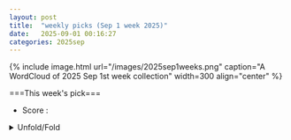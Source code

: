 ```yaml
---
layout: post
title:  "weekly picks (Sep 1 week 2025)"
date:   2025-09-01 00:16:27
categories: 2025sep
---
```


{% include image.html url="/images/2025sep1weeks.png" caption="A WordCloud of 2025 Sep 1st week collection" width=300 align="center" %}




===This week's pick===


* Score : 


<details>
  <summary> Unfold/Fold </summary>
  {% capture markdowncontent %}






---
09/03



1. **[s41467-025-63298-1](https://www.nature.com/articles/s41467-025-63298-1)** Unveiling the polarization switching pathway through tetragonal phase as a metastable intermediate state in ferroelectric Hf<sub>x</sub>Zr<sub>1-x</sub>O<sub>2</sub> thin film (Nature Communications)

1. **[s41563-025-02350-3](https://www.nature.com/articles/s41563-025-02350-3)** The expanding world of topological ferroelectrics (Nature Materials)

1. **[d41586-025-02756-8](https://www.nature.com/articles/d41586-025-02756-8)** Unifying gravity and quantum theory requires better understanding of time (Nature)





1. **[adf976](https://iopscience.iop.org/article/10.1088/2053-1583/adf976)** Spin–orbit torque emerging from orbital textures in centrosymmetric materials (2D Materials)





1. **[wdjr-m2hg](http://link.aps.org/doi/10.1103/wdjr-m2hg)** Magnifying the Wave Function of Interacting Fermionic Atoms (PRL)

1. **[k47t-23gp](http://link.aps.org/doi/10.1103/k47t-23gp)** High-Throughput Search for Metallic Altermagnets by Embedded Dynamical Mean Field Theory (PRL)

1. **[f6wd-gljq](http://link.aps.org/doi/10.1103/f6wd-gljq)** Non-Hermitian Floquet Topological Sensors for Ultrasensitive Detection of Dynamic Signals (PRL)

1. **[7nxc-j62y](http://link.aps.org/doi/10.1103/7nxc-j62y)** Quantum Geometry and the Electric Magnetochiral Anisotropy in Noncentrosymmetric Polar Media (PRL)

1. **[5d7l-mr7k](http://link.aps.org/doi/10.1103/5d7l-mr7k)** Anomalous Hall Effect in the Dirac Semimetal Cd3As2 Probed by In-Plane Magnetic Field (PRL)

1. **[qs45-4rqd](http://link.aps.org/doi/10.1103/qs45-4rqd)** Mixing of Surface and Bulk Optical Nonlinearities via Surface Plasmon Polaritons (PRL)

1. **[f4vr-xdny](http://link.aps.org/doi/10.1103/f4vr-xdny)** Diffusive Nature of Housing Prices (PRL)

1. **[gp8t-v82n](http://link.aps.org/doi/10.1103/gp8t-v82n)** Particle Scale Anisotropy Controls Bulk Properties in Sheared Granular Materials (PRL)







1. **[b5vs-ldpm](http://link.aps.org/doi/10.1103/b5vs-ldpm)** Spontaneous magnon decay in two-dimensional altermagnets (PRR)

1. **[pr2y-dfbd](http://link.aps.org/doi/10.1103/pr2y-dfbd)** Coexisting mechanisms of thermally driven magnetization reversal in shakti spin ice systems (PRR)

1. **[j4bk-tvhc](http://link.aps.org/doi/10.1103/j4bk-tvhc)** Resonator-assisted quantum transduction between superconducting qubits and trapped atomic systems via Rydberg levels (PRR)

1. **[pvn4-ct5m](http://link.aps.org/doi/10.1103/pvn4-ct5m)** Neutral atoms in optical tweezers as messenger qubits for scaling up a trapped ion quantum computer (PRR)

1. **[bvgk-q2qn](http://link.aps.org/doi/10.1103/bvgk-q2qn)** Unveiling the nature of electronic transitions in RbV3Sb5 with avoided level crossing μSR (PRRL)


1. **[2509.00158v1](https://arxiv.org/abs/2509.00158)** Majorana edge modes in number-conserving models with long-range interactions (arXiv)

1. **[2509.00225v1](https://arxiv.org/abs/2509.00225)** Universal Mott quantum criticality in a modified periodic Anderson model (arXiv)

1. **[2509.00242v1](https://arxiv.org/abs/2509.00242)** Disorder-Induced Damping of Spin Excitations in Cr-Doped BaFe2As2 (arXiv)

1. **[2509.00281v1](https://arxiv.org/abs/2509.00281)** Strange diffusivity of incoherent metal in half-filled two-dimensional Hubbard model (arXiv)

1. **[2509.00416v1](https://arxiv.org/abs/2509.00416)** Discovery of nodal-line superconductivity in chiral crystals (arXiv)

1. **[2509.00453v1](https://arxiv.org/abs/2509.00453)** Probing the Nanoscale Excitonic Landscape and Quantum Confinement of Excitons in Gated Monolayer Semiconductors (arXiv)

1. **[2509.00486v1](https://arxiv.org/abs/2509.00486)** Shot noise as a probe for Andreev reflection in graphene-based heterojunctions (arXiv)

1. **[2509.00517v1](https://arxiv.org/abs/2509.00517)** Real-space observation of the low-temperature Skyrmion lattice in Cu2OSeO3(100) single crystal (arXiv)

1. **[2509.00523v1](https://arxiv.org/abs/2509.00523)** Theory of Emergent Trionic Order in One-Dimensional Bose-Fermi Mixtures (arXiv)

1. **[2509.00563v1](https://arxiv.org/abs/2509.00563)** Radio-Frequency Method for Detecting Superconductivity Under High Pressure (arXiv)

1. **[2509.00580v1](https://arxiv.org/abs/2509.00580)** Sub-GHz Breathing Dynamics of Magnetic Hopfions (arXiv)

1. **[2509.00590v1](https://arxiv.org/abs/2509.00590)** Topology of Fermi seas and geometry of their boundaries for free particles in one and two-dimensional lattices (arXiv)

1. **[2509.00682v1](https://arxiv.org/abs/2509.00682)** Electronic frictional effects near metal surfaces with strong correlations (arXiv)

1. **[2509.00815v1](https://arxiv.org/abs/2509.00815)** Topological switching in bilayer magnons via electrical control (arXiv)

1. **[2509.00879v1](https://arxiv.org/abs/2509.00879)** Observation of moire trapped biexciton through sub-diffraction-limit probing using hetero-bilayer on nanopillar (arXiv)

1. **[2509.00889v1](https://arxiv.org/abs/2509.00889)** Mobius-topological auxiliary function for f electrons (arXiv)

1. **[2509.00940v1](https://arxiv.org/abs/2509.00940)** Role of correlations in Ruddlesden-Popper bilayer nickelates under compressive strain (arXiv)

1. **[2509.00942v1](https://arxiv.org/abs/2509.00942)** Superconducting Diode Effect in Gradiently Strained Nb0.5Ti0.5N Films (arXiv)

1. **[2509.01003v1](https://arxiv.org/abs/2509.01003)** Calculations of current in the cotunneling regime using Lindblad equations (arXiv)

1. **[2509.01154v1](https://arxiv.org/abs/2509.01154)** Luminescence-Induced Tunable Superconductivity in BSCCO via GaP Quantum Dots (arXiv)

1. **[2509.01174v1](https://arxiv.org/abs/2509.01174)** Topological characterization of phase transitions and critical edge states in one-dimensional non-Hermitian systems with sublattice symmetry (arXiv)

1. **[2509.01447v1](https://arxiv.org/abs/2509.01447)** Two-level system loss characterization of NbTi superconducting resonators on Si/SiO2 substrates (arXiv)

1. **[2509.01465v1](https://arxiv.org/abs/2509.01465)** Quantum Spin Hall effect on planar Archimedean lattices (arXiv)

1. **[2509.01522v1](https://arxiv.org/abs/2509.01522)** Realizing Blume-Capel Degrees of Freedom with Toroidal Moments in a Ruby Artificial Spin Ice (arXiv)

1. **[2509.01525v1](https://arxiv.org/abs/2509.01525)** Electron transfer between surface-acoustic-wave-induced moving and static quantum dots (arXiv)

1. **[2509.01534v1](https://arxiv.org/abs/2509.01534)** Magnetic-Field Control of Emergent Order in a 3D Dipolar Pyramid Artificial Spin Ice (arXiv)

1. **[2509.01574v1](https://arxiv.org/abs/2509.01574)** Geometric phases on graphene from Atiyah-Singer index theorem (arXiv)

1. **[2509.01706v1](https://arxiv.org/abs/2509.01706)** Racetrack computing with a topological boundary ratchet (arXiv)

1. **[2509.01751v1](https://arxiv.org/abs/2509.01751)** Topological polar textures on CsPbBr3 nanoplatelets (arXiv)

1. **[2509.01769v1](https://arxiv.org/abs/2509.01769)** AM-DefectNet: Additive Manufacturing Defect Classification Using Machine Learning - A comparative Study (arXiv)

1. **[2509.01788v1](https://arxiv.org/abs/2509.01788)** Hidden orders in spin-orbit entangled correlated insulators (arXiv)

1. **[2509.01810v1](https://arxiv.org/abs/2509.01810)** Spin-orbit torque control of topology in intrinsic antiferromagnetic insulators (arXiv)

1. **[2509.01961v1](https://arxiv.org/abs/2509.01961)** Intrinsic nonlinear valley Nernst effect in the strained bilayer graphene (arXiv)

1. **[2509.02063v1](https://arxiv.org/abs/2509.02063)** Reentrant superconductivity and superconductor-to-insulator transition in a naturally occurring Josephson junction array tuned by RF power (arXiv)

1. **[2509.02078v1](https://arxiv.org/abs/2509.02078)** Cryogenic performance of field-effect transistors and amplifiers based on selective area grown InAs nanowires (arXiv)

1. **[2509.02082v1](https://arxiv.org/abs/2509.02082)** Domain Wall Engineering in Graphene-Based Josephson Junctions (arXiv)

1. **[2509.02094v1](https://arxiv.org/abs/2509.02094)** Wide Electrical Tunability of the Valley Splitting in a Doubly gated Silicon-on-Insulator Quantum Well (arXiv)

1. **[2509.02142v1](https://arxiv.org/abs/2509.02142)** Electromagnetic responses of bilayer excitonic insulators (arXiv)

1. **[2509.02168v1](https://arxiv.org/abs/2509.02168)** Classification of topological insulators and superconductors with multiple order-two point group symmetries (arXiv)

1. **[2509.02178v1](https://arxiv.org/abs/2509.02178)** Three prerequisites for high-temperature superconductivity in t-PtBi2 (arXiv)

1. **[2509.02218v1](https://arxiv.org/abs/2509.02218)** Probing Non-Fermi-Liquid Behaviour of Composite Fermi Liquid via Efficient Thermal Simulations (arXiv)

1. **[2509.02233v1](https://arxiv.org/abs/2509.02233)** Nanoscale Dipolar Fields in Artificial Spin Ice Probed by Scanning NV Magnetometry (arXiv)

1. **[2509.02243v1](https://arxiv.org/abs/2509.02243)** Diamagnetic Meissner response of odd-frequency superconducting pairing from quantum geometry (arXiv)

1. **[2509.02252v1](https://arxiv.org/abs/2509.02252)** Intricacies of Frustrated Magnetism in the Kondo Metal YbAgGe (arXiv)

1. **[2509.02264v1](https://arxiv.org/abs/2509.02264)** Unconventional Electromechanical Response in Ferrocene Assisted Gold Atomic Chain (arXiv)

1. **[2509.02345v1](https://arxiv.org/abs/2509.02345)** Transient Dynamical Phase Diagram of the Spin-Boson Model at Finite Temperature (arXiv)

1. **[2509.02362v1](https://arxiv.org/abs/2509.02362)** All-optical band structure reconstruction and onset of Landau quantization of Dirac fermions (arXiv)

1. **[2509.02384v1](https://arxiv.org/abs/2509.02384)** Magnetic Worms: Oscillatory Bimeron Pairing And Collective Transport In Patterned Stripes (arXiv)

1. **[2509.02475v1](https://arxiv.org/abs/2509.02475)** Signatures of three-state Potts nematicity in spin excitations of the van der Waals antiferromagnet FePSe3 (arXiv)

1. **[2509.02548v1](https://arxiv.org/abs/2509.02548)** Enhanced Terahertz Thermoelectricity via Engineered van Hove Singularities and Nernst Effect in Moire Superlattices (arXiv)

1. **[2509.02552v1](https://arxiv.org/abs/2509.02552)** Interaction-limited conductivity of twisted bilayer graphene revealed by giant terahertz photoresistance (arXiv)

1. **[2509.02556v1](https://arxiv.org/abs/2509.02556)** Floquet multiple exceptional points with higher-order skin effect (arXiv)

1. **[2509.00344v1](https://arxiv.org/abs/2509.00344)** Dimensional hierarchy of topological bound states in the continuum (arXiv)

1. **[2509.00430v1](https://arxiv.org/abs/2509.00430)** Sliding-induced ferrovalley polarization and possible antiferromagnetic half-metal in bilayer altermagnets (arXiv)

1. **[2509.00432v1](https://arxiv.org/abs/2509.00432)** Quantum States in Twisted Tubes with Linear Cross-Section Variation (arXiv)

1. **[2509.00513v1](https://arxiv.org/abs/2509.00513)** Magnetic dynamics in NiTiO3 honeycomb antiferromagnet using neutron scattering (arXiv)

1. **[2509.00593v1](https://arxiv.org/abs/2509.00593)** Genuine multi-entropy, dihedral invariants and Lifshitz theory (arXiv)

1. **[2509.00645v1](https://arxiv.org/abs/2509.00645)** Entropy Flow at the Quantum Limit (arXiv)

1. **[2509.00747v1](https://arxiv.org/abs/2509.00747)** Self-Organising Memristive Networks as Physical Learning Systems (arXiv)

1. **[2509.00776v1](https://arxiv.org/abs/2509.00776)** Band Geometry Induced Third-Harmonic Generation (arXiv)

1. **[2509.00902v1](https://arxiv.org/abs/2509.00902)** Quantum action of the Josephson dynamics (arXiv)

1. **[2509.00950v1](https://arxiv.org/abs/2509.00950)** Massive Dirac states bound to vortices by a boson-fermion interaction (arXiv)

1. **[2509.01258v1](https://arxiv.org/abs/2509.01258)** Topological Control of Polaritonic Flatbands in Anisotropic van der Waals Metasurfaces (arXiv)

1. **[2509.01513v1](https://arxiv.org/abs/2509.01513)** Bosonic Bogoliubov transformations as Lorentz boosts in (c, c)=(1,1) conformal field theories with marginal J J  deformations (arXiv)

1. **[2509.01579v1](https://arxiv.org/abs/2509.01579)** Superstrong Dynamics and Chiral Emission of a Giant Atom in a Structured Bath (arXiv)

1. **[2509.01585v1](https://arxiv.org/abs/2509.01585)** Dynamics of Loschmidt echoes from operator growth in noisy quantum many-body systems (arXiv)

1. **[2509.01603v1](https://arxiv.org/abs/2509.01603)** The Zeno-like effect in a spin-chain quantum battery (arXiv)

1. **[2509.01608v1](https://arxiv.org/abs/2509.01608)** Reduced fidelities for free fermions out of equilibrium: From dynamical quantum phase transitions to Mpemba effect (arXiv)

1. **[2509.01637v1](https://arxiv.org/abs/2509.01637)** Phase-Sensitive Measurements on a Fermi-Hubbard Quantum Processor (arXiv)

1. **[2509.01858v1](https://arxiv.org/abs/2509.01858)** Quantum Tomography of Suspended Carbon Nanotubes (arXiv)

1. **[2509.02010v1](https://arxiv.org/abs/2509.02010)** Extremely Large and Angle-Dependent Magnetoresistance in Kagome Dirac Semimetal RFe6Sn6 (R=Ho, Dy) (arXiv)

1. **[2509.02044v1](https://arxiv.org/abs/2509.02044)** Boundary Renormalization Group Flow of Entanglement Entropy at a (2+1)-Dimensional Quantum Critical Point (arXiv)

1. **[2509.02174v1](https://arxiv.org/abs/2509.02174)** Theory for the spectral splitting exponent of exceptional points (arXiv)

1. **[2509.02314v1](https://arxiv.org/abs/2509.02314)** Dynamic structure factor of quantum hard rods from exact form-factors (arXiv)

1. **[2509.02320v1](https://arxiv.org/abs/2509.02320)** Approaching transform-limited linewidths in telecom-wavelength transitions of ungated quantum dots (arXiv)

1. **[2509.02468v1](https://arxiv.org/abs/2509.02468)** Experimental electronic structure of the mineral superconductor covellite CuS (arXiv)

1. **[2509.02505v1](https://arxiv.org/abs/2509.02505)** General structure factor and dynamic effects of the Dzyaloshinskii-Moriya interaction in S = 1/2 clusters (arXiv)






---
09/02


1. **[acsnano.5c04688](https://pubs.acs.org/doi/10.1021/acsnano.5c04688)** 2 × 2 Charge Density Wave in Fe0.33NbSe2 Stabilized by Disordered Intercalation (ACS Nano)



1. **[S0927025625005634](https://www.sciencedirect.com/science/article/pii/S0927025625005634)** Electronic and optical properties of 30° twisted bilayer hydrogenated graphene via Trotter-Suzuki tight-binding time propagation (Computational Materials Science)



1. **[s41567-025-03008-2](https://www.nature.com/articles/s41567-025-03008-2)** Ferroaxial density wave from intertwined charge and orbital order in rare-earth tritellurides (Nature Physics)

1. **[s42005-025-02278-9](https://www.nature.com/articles/s42005-025-02278-9)** Hybridization of lattice and charge order excitations in a superconducting cuprate (Communications Physics)

1. **[d41586-025-02755-9](https://www.nature.com/articles/d41586-025-02755-9)** Who is afraid of quantum mechanics? Books in brief (Nature)



1. **[r5pw-sqk2](https://journals.aps.org/prl/abstract/10.1103/r5pw-sqk2)** Signatures of Fluctuation-Driven Magnetic Topological Charge in Pt-Ferromagnetic Insulator Bilayers (PRL)


1. **[smll.202504495](https://onlinelibrary.wiley.com/doi/full/10.1002/smll.202504495)** Coexistence of Giant Transverse Transport Properties and Complex Spin Configuration in Polycrystalline Kagomé Ferromagnet GdCo2 (Small)



1. **[kl2z-brms](https://journals.aps.org/prb/pdf/10.1103/kl2z-brms)** Broken inversion symmetry in the charge density wave phase in EuAl4 (PRB)



---
09/01






1. **[2508.21089v1](https://arxiv.org/abs/2508.21089)** Phonon-scattering-induced quantum linear magnetoresistance up to room temperature (arXiv)

1. **[2508.21115v1](https://arxiv.org/abs/2508.21115)** Unconventional superconducting correlations in fermionic many-body scars (arXiv)

1. **[2508.21117v1](https://arxiv.org/abs/2508.21117)** Charge density wave induced gapped nodal line (arXiv)

1. **[2508.21119v1](https://arxiv.org/abs/2508.21119)** Displacement-Field-Driven Transition between Superconductivity and Valley Ferromagnetism in Transition Metal Dichalcogenides (arXiv)

1. **[2508.21127v1](https://arxiv.org/abs/2508.21127)** Exact models of chiral flat-band superconductors (arXiv)

1. **[2508.21129v1](https://arxiv.org/abs/2508.21129)** Anyon polarons as a window into the competing phases of the Kitaev-Gamma-Gamma' model (arXiv)

1. **[2508.21142v1](https://arxiv.org/abs/2508.21142)** Nonperturbative Semiclassical Spin Dynamics for Ordered Quantum Magnets (arXiv)

1. **[2508.21211v1](https://arxiv.org/abs/2508.21211)** Anharmonic Collective Oscillations in Isotropic Spin Systems and their Spectroscopic Signatures (arXiv)

1. **[2508.21234v1](https://arxiv.org/abs/2508.21234)** Exploring Co, Fe, and Ni Reference Layers for Single-Pulse All-Optical Reversal in Ferromagnetic Spin Valves (arXiv)

1. **[2508.21281v1](https://arxiv.org/abs/2508.21281)** Rigid muffin-tin approximation in plane-wave codes for fast modeling of phonon-mediated superconductors (arXiv)

1. **[2508.21298v1](https://arxiv.org/abs/2508.21298)** Critical photoinduced reflectivity relaxation dynamics in single-layer Bi-based cuprates near the pseudogap end point (arXiv)

1. **[2508.21311v1](https://arxiv.org/abs/2508.21311)** Experimental realization of dice-lattice flat band at the Fermi level in layered electride YCl (arXiv)

1. **[2508.21326v1](https://arxiv.org/abs/2508.21326)** Electronic correlations in magnetized helical edge states coupled to s-wave superconductors (arXiv)

1. **[2508.21357v1](https://arxiv.org/abs/2508.21357)** Edge dependent Josephson Diode effect in WTe2-Based Josephson junction (arXiv)

1. **[2508.21388v1](https://arxiv.org/abs/2508.21388)** Out-of-time ordered correlation functions for the localized f electrons in the Falicov-Kimball model (arXiv)

1. **[2508.21405v1](https://arxiv.org/abs/2508.21405)** Determination of ground states of one-dimensional quantum systems using the cluster iTEBD method (arXiv)

1. **[2508.21544v1](https://arxiv.org/abs/2508.21544)** Remote spin control in Haldane spin chains (arXiv)

1. **[2508.21673v1](https://arxiv.org/abs/2508.21673)** Odd-Parity Magnetism in Fe-Based Superconductors (arXiv)

1. **[2508.21696v1](https://arxiv.org/abs/2508.21696)** Demonstration of an optical microwave rectification by a superconducting diode with near 100% efficiency (arXiv)

1. **[2508.21723v1](https://arxiv.org/abs/2508.21723)** High fidelity flopping-mode single spin operation with tuning inter-dot orbital levels (arXiv)

1. **[2508.21729v1](https://arxiv.org/abs/2508.21729)** Bayesian perspectives for quantum states and application to ab initio quantum chemistry (arXiv)

1. **[2508.21743v1](https://arxiv.org/abs/2508.21743)** Topological Magnon Frequency Combs (arXiv)

1. **[2508.21752v1](https://arxiv.org/abs/2508.21752)** On the Electronic Contribution to Crystalline Diffraction Patterns (arXiv)

1. **[2508.21759v1](https://arxiv.org/abs/2508.21759)** Universal relation between residual resistivity and A coefficient in correlated metals (arXiv)

1. **[2508.21791v1](https://arxiv.org/abs/2508.21791)** Quantum Geometry Induced Kekule Superconductivity in Haldane phases (arXiv)

1. **[2508.19341v1](https://arxiv.org/abs/2508.19341)** Optimal Finite-Time Thermodynamics of Effective Two-Level Systems (arXiv)

1. **[2508.21200v1](https://arxiv.org/abs/2508.21200)** LREI: A fast numerical solver for quantum Landau-Lifshitz equations (arXiv)

1. **[2508.21247v1](https://arxiv.org/abs/2508.21247)** Bright yet dark: how strong coupling quenches exciton-polariton radiation (arXiv)

1. **[2508.21265v1](https://arxiv.org/abs/2508.21265)** SCE-NTT: A Hardware Accelerator for Number Theoretic Transform Using Superconductor Electronics (arXiv)

1. **[2508.21292v1](https://arxiv.org/abs/2508.21292)** Correlation tuned Fermi-arc topology in a Weyl ferromagnet (arXiv)

1. **[2508.21325v1](https://arxiv.org/abs/2508.21325)** Hybrid Quantum-Classical Simulations of Graphene Analogues: Adsorption Energetics Beyond DFT (arXiv)

1. **[2508.21359v1](https://arxiv.org/abs/2508.21359)** Tunable Two-Dimensional Electron Gas at the Interfaces of Ferroelectric Potassium Tantalate Niobates (arXiv)

1. **[2508.21492v1](https://arxiv.org/abs/2508.21492)** Control of growth morphology of deposited fcc metals through tuning substrate-metal interactions (arXiv)

1. **[2508.21526v1](https://arxiv.org/abs/2508.21526)** Chemical Control of Mechanical Anisotropy and Band Alignment in Perylene-based Two-dimensional MoS2-Organic Hybrids (arXiv)

1. **[2508.21700v1](https://arxiv.org/abs/2508.21700)** Experimental Construction of NOON State Dynamics in Photonic Flat Band Lattices (arXiv)







  {% endcapture %}
  {{ markdowncontent | markdownify }}
 </details>

<style>
  details {
    margin: 10px 0;
  }
  summary {
    cursor: pointer;
  }
</style>
